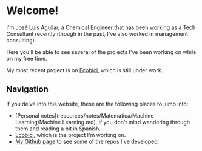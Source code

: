 # Welcome! 

I'm José Luis Aguilar, a Chemical Engineer that has been working as a Tech Consultant recently (though in the past, I've also worked in management consulting).

Here you'll be able to see several of the projects I've been working on while on my free time. 

My most recent project is on [Ecobici](project-ecobike/intro.md), which is still under work.


## Navigation

If you delve into this website, these are the following places to jump into:  

- [Personal notes](resources/notes/Matematica/Machine Learning/Machine Learning.md), if you don't mind wandering through them and reading a bit in Spanish.
- [Ecobici](project-ecobike/intro.md), which is the project I'm working on.
- [My Github page](https://github.com/JLAC11) to see some of the repos I've developed.  
